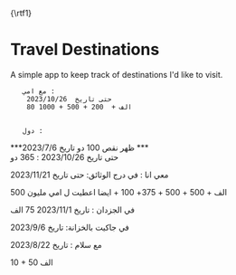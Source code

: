{\rtf1}
# Travel Destinations

A simple app to keep track of destinations I'd like to visit.
       
       
       مع امي :
        حتى تاريخ  2023/10/26
        80 الف +  200 + 500 + 1000
 

       دول :
          
  ***ظهر نقص 100 دو تاريخ 2023/7/6   ***      
حتى تاريخ 2023/10/26 :
365 دو

معي انا : 
في درج الوثائق:
حتى تاريخ 2023/11/21

 500 الف + 500 + 500 +  375+ 100 + ايضا   اعطيت ل امي مليون
 
 
في الجزدان :
تاريخ 2023/11/1
  75  الف 

في جاكيت بالخزانة: 
تاريخ 2023/9/6


مع سلام :
تاريخ 2023/8/22

10 + 50 الف
